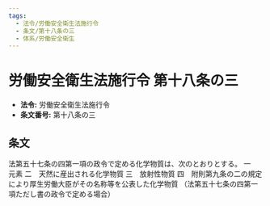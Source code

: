 ```yaml
---
tags:
  - 法令/労働安全衛生法施行令
  - 条文/第十八条の三
  - 体系/労働安全衛生
---
```

# 労働安全衛生法施行令 第十八条の三

- **法令:** 労働安全衛生法施行令
- **条文番号:** 第十八条の三

## 条文
法第五十七条の四第一項の政令で定める化学物質は、次のとおりとする。
一　元素
二　天然に産出される化学物質
三　放射性物質
四　附則第九条の二の規定により厚生労働大臣がその名称等を公表した化学物質
（法第五十七条の四第一項ただし書の政令で定める場合）

